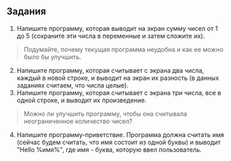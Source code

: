 ## Задания

1. Напишите программу, которая выводит на экран сумму чисел от 1 до 5 (сохраните эти числа в переменные и затем сложите их).
> Подумайте, почему текущая программа неудобна и как ее можно было бы улучшить.

2. Напишите программу, которая считывает с экрана два числа, каждый в новой строке, и выводит на экран их разность (в данных заданиях считаем, что числа целые).
3. Напишите программу, которая считывает с экрана три числа, все в одной строке, и выводит их произведение.
> Можно ли улучшить программу, чтобы она считывала неограниченное количество чисел?

4. Напишите программу-приветствие. Программа должна считать имя (сейчас будем считать, что имя состоит из одной буквы) и выводит "Hello %имя%", где имя - буква, которую ввел пользователь.
